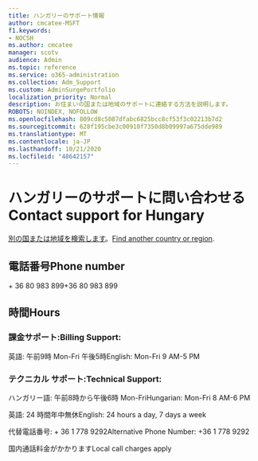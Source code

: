 ```yaml
---
title: ハンガリーのサポート情報
author: cmcatee-MSFT
f1.keywords:
- NOCSH
ms.author: cmcatee
manager: scotv
audience: Admin
ms.topic: reference
ms.service: o365-administration
ms.collection: Adm_Support
ms.custom: AdminSurgePortfolio
localization_priority: Normal
description: お住まいの国または地域のサポートに連絡する方法を説明します。
ROBOTS: NOINDEX, NOFOLLOW
ms.openlocfilehash: 809cd8c5087dfabc6825bcc8cf53f3c02213b7d2
ms.sourcegitcommit: 628f195cbe3c00910f7350d8b09997a675dde989
ms.translationtype: MT
ms.contentlocale: ja-JP
ms.lasthandoff: 10/21/2020
ms.locfileid: "48642157"
---
```

# <a name="contact-support-for-hungary"></a><span data-ttu-id="a95ce-103">ハンガリーのサポートに問い合わせる</span><span class="sxs-lookup"><span data-stu-id="a95ce-103">Contact support for Hungary</span></span>

<span data-ttu-id="a95ce-104">[別の国または地域を検索します](../contact-support-for-business-products.md)。</span><span class="sxs-lookup"><span data-stu-id="a95ce-104">[Find another country or region](../contact-support-for-business-products.md).</span></span>

## <a name="phone-number"></a><span data-ttu-id="a95ce-105">電話番号</span><span class="sxs-lookup"><span data-stu-id="a95ce-105">Phone number</span></span>
<span data-ttu-id="a95ce-106">+ 36 80 983 899</span><span class="sxs-lookup"><span data-stu-id="a95ce-106">+36 80 983 899</span></span>

## <a name="hours"></a><span data-ttu-id="a95ce-107">時間</span><span class="sxs-lookup"><span data-stu-id="a95ce-107">Hours</span></span>
### <a name="billing-support"></a><span data-ttu-id="a95ce-108">課金サポート:</span><span class="sxs-lookup"><span data-stu-id="a95ce-108">Billing Support:</span></span>

<span data-ttu-id="a95ce-109">英語: 午前9時 Mon-Fri 午後5時</span><span class="sxs-lookup"><span data-stu-id="a95ce-109">English: Mon-Fri 9 AM-5 PM</span></span>

### <a name="technical-support"></a><span data-ttu-id="a95ce-110">テクニカル サポート:</span><span class="sxs-lookup"><span data-stu-id="a95ce-110">Technical Support:</span></span>

<span data-ttu-id="a95ce-111">ハンガリー語: 午前8時から午後6時 Mon-Fri</span><span class="sxs-lookup"><span data-stu-id="a95ce-111">Hungarian: Mon-Fri 8 AM-6 PM</span></span>

<span data-ttu-id="a95ce-112">英語: 24 時間年中無休</span><span class="sxs-lookup"><span data-stu-id="a95ce-112">English: 24 hours a day, 7 days a week</span></span>

<span data-ttu-id="a95ce-113">代替電話番号: + 36 1 778 9292</span><span class="sxs-lookup"><span data-stu-id="a95ce-113">Alternative Phone Number: +36 1 778 9292</span></span>

<span data-ttu-id="a95ce-114">国内通話料金がかかります</span><span class="sxs-lookup"><span data-stu-id="a95ce-114">Local call charges apply</span></span>
